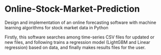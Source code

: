 # Online-Stock-Market-Prediction
Design and implementation of an online forecasting software with machine learning algorithms for stock market data in Python

Firstly, this software searches among time-series CSV files for updated or new files, and following trains a regression model (LightGBM and Linear regression) based on data, and finally makes results files for the user.
